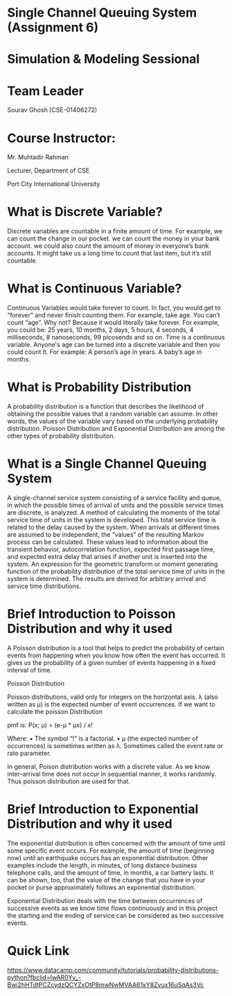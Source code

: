 # Single Channel Queuing System (Assignment 6)
# Simulation & Modeling Sessional
# Team Leader
Sourav Ghosh (CSE-01406272)


# Course Instructor:
Mr. Muhtadir Rahman

Lecturer, Department of CSE

Port City International University

# What is Discrete Variable?
Discrete variables are countable in a finite amount of time. For example, we can count the change in our pocket. we can count the money in your bank account. we could also count the amount of money in everyone’s bank accounts. It might take us a long time to count that last item, but it’s still countable.


# What is Continuous Variable?
Continuous Variables would take forever to count. In fact, you would get to “forever” and never finish counting them. For example, take age. You can’t count “age”. Why not? Because it would literally take forever. For example, you could be: 25 years, 10 months, 2 days, 5 hours, 4 seconds, 4 milliseconds, 8 nanoseconds, 99 picosends and so on.
Time is a continuous variable. Anyone's age can be turned into a discrete variable and then you could count it. For example: A person’s age in years. A baby’s age in months.

# What is Probability Distribution
A probability distribution is a function that describes the likelihood of obtaining the possible values that a random variable can assume. In other words, the values of the variable vary based on the underlying probability distribution. Poisson Distribution and Exponential Distribution are among the other types of probability distribuiton.

# What is a Single Channel Queuing System
A single-channel service system consisting of a service facility and queue, in which the possible times of arrival of units and the possible service times are discrete, is analyzed. A method of calculating the moments of the total service time of units in the system is developed. This total service time is related to the delay caused by the system. When arrivals at different times are assumed to be independent, the “values” of the resulting Markov process can be calculated. These values lead to information about the transient behavior, autocorrelation function, expected first passage time, and expected extra delay that arises if another unit is inserted into the system. An expression for the geometric transform or moment generating function of the probability distribution of the total service time of units in the system is determined. The results are derived for arbitrary arrival and service time distributions.


# Brief Introduction to Poisson Distribution and why it used
A Poisson distribution is a tool that helps to predict the probability of certain events from happening when you know how often the event has occurred. It gives us the probability of a given number of events happening in a fixed interval of time.

Poisson Distribution

Poisson distributions, valid only for integers on the horizontal axis. λ (also written as μ) is the expected number of event occurrences. If we want to calculate the poisson Distribution

pmf is: P(x; μ) = (e-μ * μx) / x!

Where: • The symbol “!” is a factorial. • μ (the expected number of occurrences) is sometimes written as λ. Sometimes called the event rate or rate parameter.

In general, Poison distribution works with a discrete value. As we know inter-arrival time does not occur in sequential manner, it works randomly. Thus poisson distribution are used for that.

# Brief Introduction to Exponential Distribution and why it used
The exponential distribution is often concerned with the amount of time until some specific event occurs. For example, the amount of time (beginning now) until an earthquake occurs has an exponential distribution. Other examples include the length, in minutes, of long distance business telephone calls, and the amount of time, in months, a car battery lasts. It can be shown, too, that the value of the change that you have in your pocket or purse approximately follows an exponential distribution.

Exponential Distribution deals with the time between occurrences of successive events as we know time flows continuously and in this project the starting and the ending of service can be considered as two successive events.

# Quick Link
https://www.datacamp.com/community/tutorials/probability-distributions-python?fbclid=IwAR0Yv_-Bwi2hHTdtPCZcydzQCYZxOtP8mwNwMVAA61xY8Zvux16uSqAs3Vc
